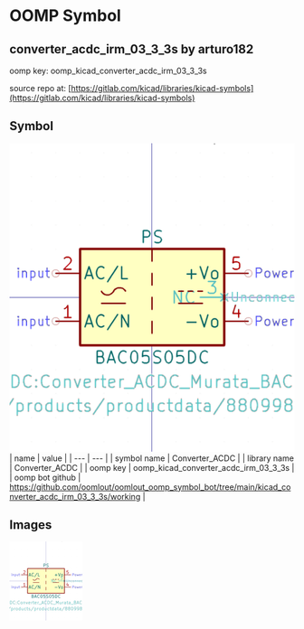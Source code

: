 # OOMP Symbol  
## converter_acdc_irm_03_3_3s  by arturo182  
  
oomp key: oomp_kicad_converter_acdc_irm_03_3_3s  
  
source repo at: [https://gitlab.com/kicad/libraries/kicad-symbols](https://gitlab.com/kicad/libraries/kicad-symbols)  
## Symbol  
  
[![working.png](working_600.png)](working.png)  
| name | value | 
| --- | --- | 
| symbol name | Converter_ACDC | 
| library name | Converter_ACDC | 
| oomp key | oomp_kicad_converter_acdc_irm_03_3_3s | 
| oomp bot github | https://github.com/oomlout/oomlout_oomp_symbol_bot/tree/main/kicad_converter_acdc_irm_03_3_3s/working | 
## Images  
  
[![working.png](working_140.png)](working.png)  
